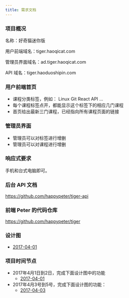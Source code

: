 ```yaml
---
title: 需求文档
---
```


### 项目概况

名称：好奇猫迷你版

用户前端域名：tiger.haoqicat.com

管理员界面域名：ad.tiger.haoqicat.com

API 域名：tiger.haoduoshipin.com


### 用户前端首页

- 课程分类标签，例如： Linux Git React API ...
- 每个课程标签点开，都能显示这个标签下的相应几门课程
- 首页给出最新三门课程，已经指向所有课程页面的链接


### 管理员界面

- 管理员可以对标签进行增删
- 管理员可以对课程进行增删

### 响应式要求

手机和台式电脑即可。


### 后台 API 文档

https://github.com/happypeter/tiger-api

### 前端 Peter 的代码仓库

https://github.com/happypeter/tiger

### 设计图

- [2017-04-01](http://digicity-1253322599.costj.myqcloud.com/tiger-big-demo.pdf)

### 项目时间节点

- 2017年4月1日到2日，完成下面设计图中的功能
  - [2017-04-01](http://digicity-1253322599.costj.myqcloud.com/tiger-big-demo.pdf)
- 2017年4月3号到5号，完成下面设计图的功能：
  - [2017-04-03](http://digicity-1253322599.costj.myqcloud.com/2017-04-03.pdf)
